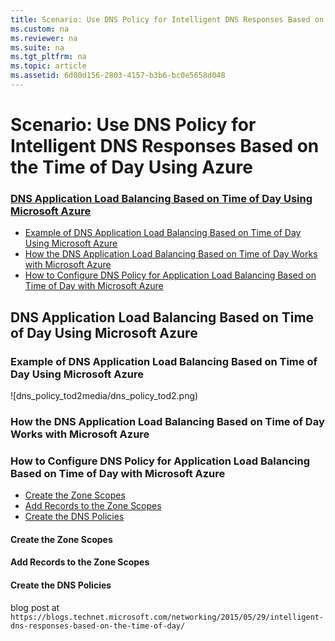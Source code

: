```yaml
---
title: Scenario: Use DNS Policy for Intelligent DNS Responses Based on the Time of Day Using Azure
ms.custom: na
ms.reviewer: na
ms.suite: na
ms.tgt_pltfrm: na
ms.topic: article
ms.assetid: 6d00d156-2803-4157-b3b6-bc0e5658d048
---
```

# Scenario: Use DNS Policy for Intelligent DNS Responses Based on the Time of Day Using Azure
  
### [DNS Application Load Balancing Based on Time of Day Using Microsoft Azure](#bkmk_azure)  
- [Example of DNS Application Load Balancing Based on Time of Day Using Microsoft Azure](#bkmk_example2)  
- [How the DNS Application Load Balancing Based on Time of Day Works with Microsoft Azure](#bkmk_works2)  
- [How to Configure DNS Policy for Application Load Balancing Based on Time of Day with Microsoft Azure](#bkmk_how2)  
  
  
  
  
  
## <a name="bkmk_azure"></a>DNS Application Load Balancing Based on Time of Day Using Microsoft Azure  
  
### <a name="bkmk_example2"></a>Example of DNS Application Load Balancing Based on Time of Day Using Microsoft Azure  
  
![dns_policy_tod2media/dns_policy_tod2.png)  
  
### <a name="bkmk_works2"></a>How the DNS Application Load Balancing Based on Time of Day Works with Microsoft Azure  
  
### <a name="bkmk_how2"></a>How to Configure DNS Policy for Application Load Balancing Based on Time of Day with Microsoft Azure  
  
- [Create the Zone Scopes](#bkmk_zscopes2)  
- [Add Records to the Zone Scopes](#bkmk_records2)  
- [Create the DNS Policies](#bkmk_policies2)  
  
#### <a name="bkmk_zscopes2"></a>Create the Zone Scopes  
  
#### <a name="bkmk_records2"></a>Add Records to the Zone Scopes  
  
  
#### <a name="bkmk_policies2"></a>Create the DNS Policies  
  
  
blog post at     ```https://blogs.technet.microsoft.com/networking/2015/05/29/intelligent-dns-responses-based-on-the-time-of-day/```  
  

